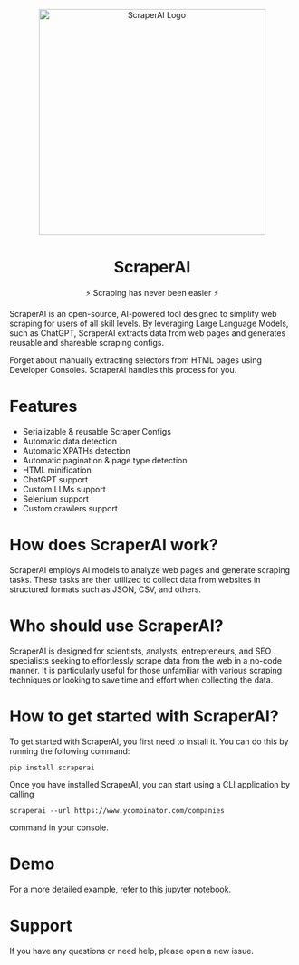 <p align="center">
  <picture>
    <img alt="ScraperAI Logo" width="400px" src="https://raw.githubusercontent.com/scraperai/scraperai/main/images/logo.png">
  </picture>
</p>
<h1 align="center">
  ScraperAI
</h1>
<p align="center">
    ⚡ Scraping has never been easier ⚡
</p>

ScraperAI is an open-source, AI-powered tool designed to simplify web scraping for users of all skill levels. 
By leveraging Large Language Models, such as ChatGPT, ScraperAI extracts data from web pages and generates 
reusable and shareable scraping configs.

Forget about manually extracting selectors from HTML pages using Developer Consoles. ScraperAI handles this process for you.

# Features
- Serializable & reusable Scraper Configs
- Automatic data detection
- Automatic XPATHs detection
- Automatic pagination & page type detection
- HTML minification
- ChatGPT support
- Custom LLMs support
- Selenium support
- Custom crawlers support

# How does ScraperAI work?
ScraperAI employs AI models to analyze web pages and generate scraping tasks. 
These tasks are then utilized to collect data from websites in structured formats such as JSON, CSV, and others.

# Who should use ScraperAI?
ScraperAI is designed for scientists, analysts, entrepreneurs, and SEO specialists seeking to effortlessly scrape data from the web in a no-code manner. 
It is particularly useful for those unfamiliar with various scraping techniques or looking to save time and effort when collecting the data.

# How to get started with ScraperAI?
To get started with ScraperAI, you first need to install it. You can do this by running the following command:
```console
pip install scraperai
```

Once you have installed ScraperAI, you can start using a CLI application by calling
```console
scraperai --url https://www.ycombinator.com/companies
```
command in your console.

# Demo
For a more detailed example, refer to this [jupyter notebook](https://github.com/scraperai/scraperai/blob/main/example.ipynb).

# Support
If you have any questions or need help, please open a new issue.
